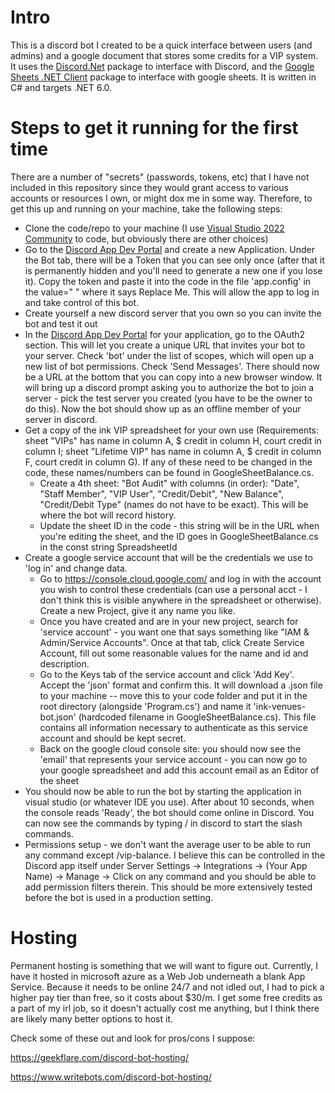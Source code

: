 # Intro

This is a discord bot I created to be a quick interface between users (and admins) and a google document that stores some credits for a VIP system. It uses the [Discord.Net](https://github.com/discord-net/Discord.Net) package to interface with Discord, and the [Google Sheets .NET Client](https://github.com/googleapis/google-api-dotnet-client) package to interface with google sheets. It is written in C# and targets .NET 6.0.

# Steps to get it running for the first time

There are a number of "secrets" (passwords, tokens, etc) that I have not included in this repository since they would grant access to various accounts or resources I own, or might dox me in some way. Therefore, to get this up and running on your machine, take the following steps:

- Clone the code/repo to your machine (I use [Visual Studio 2022 Community](https://visualstudio.microsoft.com/vs/community/) to code, but obviously there are other choices)
- Go to the [Discord App Dev Portal](https://discord.com/developers/applications) and create a new Application. Under the Bot tab, there will be a Token that you can see only once (after that it is permanently hidden and you'll need to generate a new one if you lose it). Copy the token and paste it into the code in the file 'app.config' in the value=" " where it says Replace Me. This will allow the app to log in and take control of this bot.
- Create yourself a new discord server that you own so you can invite the bot and test it out
- In the [Discord App Dev Portal](https://discord.com/developers/applications) for your application, go to the OAuth2 section. This will let you create a unique URL that invites your bot to your server. Check 'bot' under the list of scopes, which will open up a new list of bot permissions. Check 'Send Messages'. There should now be a URL at the bottom that you can copy into a new browser window. It will bring up a discord prompt asking you to authorize the bot to join a server - pick the test server you created (you have to be the owner to do this). Now the bot should show up as an offline member of your server in discord.
- Get a copy of the ink VIP spreadsheet for your own use (Requirements: sheet "VIPs" has name in column A, $ credit in column H, court credit in column I; sheet "Lifetime VIP" has name in column A, $ credit in column F, court credit in column G). If any of these need to be changed in the code, these names/numbers can be found in GoogleSheetBalance.cs. 
  - Create a 4th sheet: "Bot Audit" with columns (in order): "Date", "Staff Member", "VIP User", "Credit/Debit", "New Balance", "Credit/Debit Type" (names do not have to be exact). This will be where the bot will record history.
  - Update the sheet ID in the code - this string will be in the URL when you're editing the sheet, and the ID goes in GoogleSheetBalance.cs in the const string SpreadsheetId
- Create a google service account that will be the credentials we use to 'log in' and change data.
  - Go to https://console.cloud.google.com/ and log in with the account you wish to control these credentials (can use a personal acct - I don't think this is visible anywhere in the spreadsheet or otherwise). Create a new Project, give it any name you like. 
  - Once you have created and are in your new project, search for 'service account' - you want one that says something like "IAM & Admin/Service Accounts". Once at that tab, click Create Service Account, fill out some reasonable values for the name and id and description.
  - Go to the Keys tab of the service account and click 'Add Key'. Accept the 'json' format and confirm this. It will download a .json file to your machine -- move this to your code folder and put it in the root directory (alongside 'Program.cs') and name it 'ink-venues-bot.json' (hardcoded filename in GoogleSheetBalance.cs). This file contains all information necessary to authenticate as this service account and should be kept secret.
  - Back on the google cloud console site: you should now see the 'email' that represents your service account - you can now go to your google spreadsheet and add this account email as an Editor of the sheet
- You should now be able to run the bot by starting the application in visual studio (or whatever IDE you use). After about 10 seconds, when the console reads 'Ready', the bot should come online in Discord. You can now see the commands by typing / in discord to start the slash commands.
- Permissions setup - we don't want the average user to be able to run any command except /vip-balance. I believe this can be controlled in the Discord app itself under Server Settings -> Integrations -> (Your App Name) -> Manage -> Click on any command and you should be able to add permission filters therein. This should be more extensively tested before the bot is used in a production setting.

# Hosting

Permanent hosting is something that we will want to figure out. Currently, I have it hosted in microsoft azure as a Web Job underneath a blank App Service. Because it needs to be online 24/7 and not idled out, I had to pick a higher pay tier than free, so it costs about $30/m. I get some free credits as a part of my irl job, so it doesn't actually cost me anything, but I think there are likely many better options to host it.

Check some of these out and look for pros/cons I suppose:

https://geekflare.com/discord-bot-hosting/

https://www.writebots.com/discord-bot-hosting/


